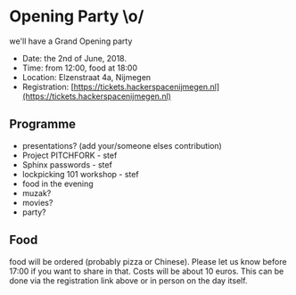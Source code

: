# Opening Party \o/

we'll have a Grand Opening party

* Date: the 2nd of June, 2018.
* Time: from 12:00, food at 18:00
* Location: Elzenstraat 4a, Nijmegen
* Registration: [https://tickets.hackerspacenijmegen.nl](https://tickets.hackerspacenijmegen.nl)

## Programme

* presentations? (add your/someone elses contribution)
 * Project PITCHFORK - stef
 * Sphinx passwords - stef
 * lockpicking 101 workshop - stef
* food in the evening
* muzak?
* movies?
* party?


## Food
food will be ordered (probably pizza or Chinese). Please let us know before 17:00 if you want to share in that. Costs will be about 10 euros. This can be done via the registration link above or in person on the day itself.
